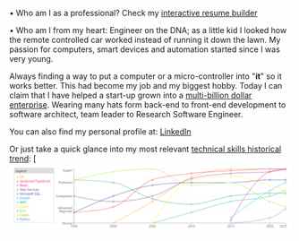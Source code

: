 • Who am I as a professional? Check my [interactive resume builder](http://nexus-solutions.org/resume/)

• Who am I from my heart: Engineer on the DNA; as a little kid I looked how the remote controlled car worked instead of running it down the lawn. My passion for computers, smart devices and automation started since I was very young. 

Always finding a way to put a computer or a micro-controller into "**it**" so it works better. This had become my job and my biggest hobby. Today I can claim that I have helped a start-up grown into a [multi-billion dollar enterprise](https://rldatix.com/). Wearing many hats form back-end to front-end development to software architect, team leader to Research Software Engineer.

You can also find my personal profile at: [LinkedIn](https://www.linkedin.com/in/alexiel-mejias-106782174/)

Or just take a quick glance into my most relevant [technical skills historical trend](http://nexus-solutions.org/resume/?page=skillsChart):
 [![Most relevant technical skills historical thrend](https://raw.githubusercontent.com/alexielm/alexielm/main/Alexiel%20Mejias%20-%20Most%20Relevant%20Technical%20Skills%20-%20Historical%20Trend.png)
 
